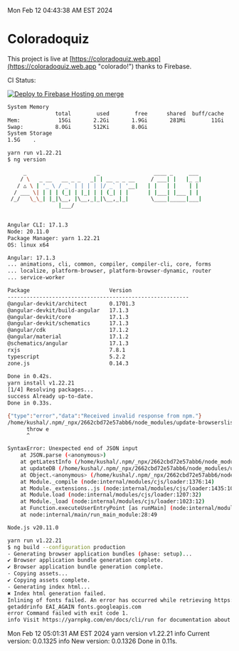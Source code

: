 Mon Feb 12 04:43:38 AM EST 2024

# Coloradoquiz


This project is live at [https://coloradoquiz.web.app](https://coloradoquiz.web.app "colorado!") thanks to Firebase.

CI Status: 

[![Deploy to Firebase Hosting on merge](https://github.com/teamkushal/coloradoquiz/actions/workflows/firebase-hosting-merge.yml/badge.svg)](https://github.com/teamkushal/coloradoquiz/actions/workflows/firebase-hosting-merge.yml)

```bash
System Memory
               total        used        free      shared  buff/cache   available
Mem:            15Gi       2.2Gi       1.9Gi       281Mi        11Gi        13Gi
Swap:          8.0Gi       512Ki       8.0Gi
System Storage
1.5G	.
```
```bash
yarn run v1.22.21
$ ng version

     _                      _                 ____ _     ___
    / \   _ __   __ _ _   _| | __ _ _ __     / ___| |   |_ _|
   / △ \ | '_ \ / _` | | | | |/ _` | '__|   | |   | |    | |
  / ___ \| | | | (_| | |_| | | (_| | |      | |___| |___ | |
 /_/   \_\_| |_|\__, |\__,_|_|\__,_|_|       \____|_____|___|
                |___/
    

Angular CLI: 17.1.3
Node: 20.11.0
Package Manager: yarn 1.22.21
OS: linux x64

Angular: 17.1.3
... animations, cli, common, compiler, compiler-cli, core, forms
... localize, platform-browser, platform-browser-dynamic, router
... service-worker

Package                         Version
---------------------------------------------------------
@angular-devkit/architect       0.1701.3
@angular-devkit/build-angular   17.1.3
@angular-devkit/core            17.1.3
@angular-devkit/schematics      17.1.3
@angular/cdk                    17.1.2
@angular/material               17.1.2
@schematics/angular             17.1.3
rxjs                            7.8.1
typescript                      5.2.2
zone.js                         0.14.3
    
Done in 0.42s.
yarn install v1.22.21
[1/4] Resolving packages...
success Already up-to-date.
Done in 0.33s.
```
```bash
{"type":"error","data":"Received invalid response from npm."}
/home/kushal/.npm/_npx/2662cbd72e57abb6/node_modules/update-browserslist-db/cli.js:39
      throw e
      ^

SyntaxError: Unexpected end of JSON input
    at JSON.parse (<anonymous>)
    at getLatestInfo (/home/kushal/.npm/_npx/2662cbd72e57abb6/node_modules/update-browserslist-db/index.js:62:19)
    at updateDB (/home/kushal/.npm/_npx/2662cbd72e57abb6/node_modules/update-browserslist-db/index.js:272:16)
    at Object.<anonymous> (/home/kushal/.npm/_npx/2662cbd72e57abb6/node_modules/update-browserslist-db/cli.js:34:5)
    at Module._compile (node:internal/modules/cjs/loader:1376:14)
    at Module._extensions..js (node:internal/modules/cjs/loader:1435:10)
    at Module.load (node:internal/modules/cjs/loader:1207:32)
    at Module._load (node:internal/modules/cjs/loader:1023:12)
    at Function.executeUserEntryPoint [as runMain] (node:internal/modules/run_main:135:12)
    at node:internal/main/run_main_module:28:49

Node.js v20.11.0
```
```bash
yarn run v1.22.21
$ ng build --configuration production
- Generating browser application bundles (phase: setup)...
✔ Browser application bundle generation complete.
✔ Browser application bundle generation complete.
- Copying assets...
✔ Copying assets complete.
- Generating index html...
✖ Index html generation failed.
Inlining of fonts failed. An error has occurred while retrieving https://fonts.googleapis.com/css?family=Roboto:300,400,500&display=swap over the internet.
getaddrinfo EAI_AGAIN fonts.googleapis.com
error Command failed with exit code 1.
info Visit https://yarnpkg.com/en/docs/cli/run for documentation about this command.
```
Mon Feb 12 05:01:31 AM EST 2024
yarn version v1.22.21
info Current version: 0.0.1325
info New version: 0.0.1326
Done in 0.11s.
